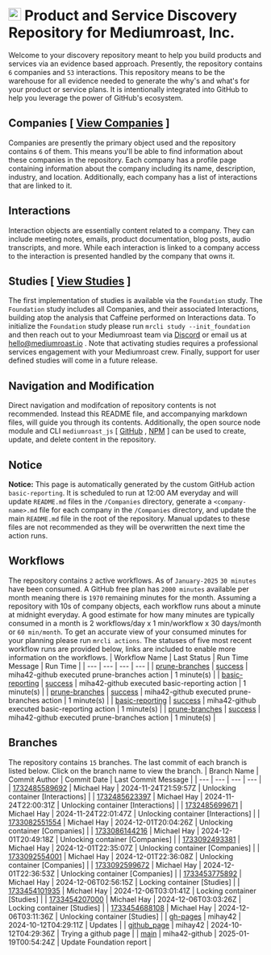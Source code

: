 
# <img src="https://www.mediumroast.io/favicon.png" alt="Mediumroast, Inc. Logo" height="25px" title="Mediumroast, Inc." /> Product and Service Discovery Repository for Mediumroast, Inc.
Welcome to your discovery repository meant to help you build products and services via an evidence based approach.  Presently, the repository contains `6` companies and `53` interactions. This repository means to be the warehouse for all evidence needed to generate the why's and what's for your product or service plans.  It is intentionally integrated into GitHub to help you leverage the power of GitHub's ecosystem.
## Companies [ [View Companies](./Companies/README.md) ]
Companies are presently the primary object used and the repository contains `6` of them.  This means you'll be able to find information about these companies in the repository.  Each company has a profile page containing information about the company including its name, description, industry, and location.  Additionally, each company has a list of interactions that are linked to it.
## Interactions
Interaction objects are essentially content related to a company.  They can include meeting notes, emails, product documentation, blog posts, audio transcripts, and more.  While each interaction is linked to a company access to the interaction is presented handled by the company that owns it.
## Studies [ [View Studies](./Studies/README.md) ]
The first implementation of studies is available via the `Foundation` study.  The `Foundation` study includes all Companies, and their associated Interactions, building atop the analysis that Caffeine performed on Interactions data.  To initialize the `Foundation` study please run `mrcli study --init_foundation` and then reach out to your Mediumroast team via  [Discord](https://discord.gg/ebM4Cf8meK)  or email us at  [hello@mediumroast.io](mailto:hello@mediumroast.io) . Note that activating studies requires a professional services engagement with your Mediumroast crew. Finally, support for user defined studies will come in a future release.

## Navigation and Modification
Direct navigation and modifcation of repository contents is not recommended. Instead this README file, and accompanying markdown files, will guide you through its contents.  Additionally, the open source node module and CLI `mediumroast_js` [ [GitHub](https://github.com/mediumroast/mediumroast_js) ,  [NPM](https://www.npmjs.com/package/mediumroast_js) ] can be used to create, update, and delete content in the repository.
## Notice
**Notice:** This page is automatically generated by the custom GitHub action `basic-reporting`. It is scheduled to run at 12:00 AM everyday and will update `README.md` files in the `/Companies` directory, generate a `<company-name>.md` file for each company in the `/Companies` directory, and update the main `README.md` file in the root of the repository.  Manual updates to these files are not recommended as they will be overwritten the next time the action runs.

## Workflows
The repository contains `2` active workflows. As of `January-2025` `30 minutes` have been consumed. A GitHub free plan has `2000 minutes` available per month meaning there is `1970` remaining minutes for the month. Assuming a repository with 10s of company objects, each workflow runs about a minute at midnight everyday. A good estimate for how many minutes are typically consumed in a month is 2 workflows/day x 1 min/workflow x 30 days/month or `60 min/month`. To get an accurate view of your consumed minutes for your planning please run `mrcli actions`. The statuses of five most recent workflow runs are provided below, links are included to enable more information on the workflows.
 | Workflow Name | Last Status | Run Time Message | Run Time | 
 |  ---  |  ---  |  ---  |  ---  | 
 |  [prune-branches](./.github/workflows/prune-branches.yml)  |  [success](https://github.com/mediumroast/mediumroast_discovery/actions/runs/12849030667)  | miha42-github executed prune-branches action | 1 minute(s) | 
 |  [basic-reporting](./.github/workflows/basic-reporting.yml)  |  [success](https://github.com/mediumroast/mediumroast_discovery/actions/runs/12848896503)  | miha42-github executed basic-reporting action | 1 minute(s) | 
 |  [prune-branches](./.github/workflows/prune-branches.yml)  |  [success](https://github.com/mediumroast/mediumroast_discovery/actions/runs/12839367405)  | miha42-github executed prune-branches action | 1 minute(s) | 
 |  [basic-reporting](./.github/workflows/basic-reporting.yml)  |  [success](https://github.com/mediumroast/mediumroast_discovery/actions/runs/12839206417)  | miha42-github executed basic-reporting action | 1 minute(s) | 
 |  [prune-branches](./.github/workflows/prune-branches.yml)  |  [success](https://github.com/mediumroast/mediumroast_discovery/actions/runs/12820606924)  | miha42-github executed prune-branches action | 1 minute(s) | 


## Branches
The repository contains `15` branches.  The last commit of each branch is listed below.  Click on the branch name to view the branch.
 | Branch Name | Commit Author | Commit Date | Last Commit Message | 
 |  ---  |  ---  |  ---  |  ---  | 
 |  [1732485589692](./tree/1732485589692)  | Michael Hay | 2024-11-24T21:59:57Z | Unlocking container [Interactions] | 
 |  [1732485623397](./tree/1732485623397)  | Michael Hay | 2024-11-24T22:00:31Z | Unlocking container [Interactions] | 
 |  [1732485699671](./tree/1732485699671)  | Michael Hay | 2024-11-24T22:01:47Z | Unlocking container [Interactions] | 
 |  [1733082551554](./tree/1733082551554)  | Michael Hay | 2024-12-01T20:04:26Z | Unlocking container [Companies] | 
 |  [1733086144216](./tree/1733086144216)  | Michael Hay | 2024-12-01T20:49:18Z | Unlocking container [Companies] | 
 |  [1733092493381](./tree/1733092493381)  | Michael Hay | 2024-12-01T22:35:07Z | Unlocking container [Companies] | 
 |  [1733092554001](./tree/1733092554001)  | Michael Hay | 2024-12-01T22:36:08Z | Unlocking container [Companies] | 
 |  [1733092599672](./tree/1733092599672)  | Michael Hay | 2024-12-01T22:36:53Z | Unlocking container [Companies] | 
 |  [1733453775892](./tree/1733453775892)  | Michael Hay | 2024-12-06T02:56:15Z | Locking container [Studies] | 
 |  [1733454101935](./tree/1733454101935)  | Michael Hay | 2024-12-06T03:01:41Z | Locking container [Studies] | 
 |  [1733454207000](./tree/1733454207000)  | Michael Hay | 2024-12-06T03:03:26Z | Locking container [Studies] | 
 |  [1733454688108](./tree/1733454688108)  | Michael Hay | 2024-12-06T03:11:36Z | Unlocking container [Studies] | 
 |  [gh-pages](./tree/gh-pages)  | mihay42 | 2024-10-12T04:29:11Z | Updates | 
 |  [github_page](./tree/github_page)  | mihay42 | 2024-10-12T04:29:36Z | Trying a github page | 
 |  [main](./tree/main)  | miha42-github | 2025-01-19T00:54:24Z | Update Foundation report | 
